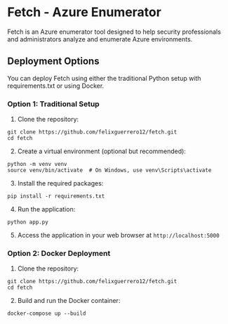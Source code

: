 # Fetch - Azure Enumerator

Fetch is an Azure enumerator tool designed to help security professionals and administrators analyze and enumerate Azure environments.

## Deployment Options

You can deploy Fetch using either the traditional Python setup with requirements.txt or using Docker.

### Option 1: Traditional Setup

1. Clone the repository:

```
git clone https://github.com/felixguerrero12/fetch.git
cd fetch
```

2. Create a virtual environment (optional but recommended):

```
python -m venv venv
source venv/bin/activate  # On Windows, use venv\Scripts\activate
```

3. Install the required packages:
```
pip install -r requirements.txt
```

4. Run the application:
```
python app.py
```

5. Access the application in your web browser at `http://localhost:5000`

### Option 2: Docker Deployment
1. Clone the repository:

```
git clone https://github.com/felixguerrero12/fetch.git
cd fetch
```

2. Build and run the Docker container:
```
docker-compose up --build
```
